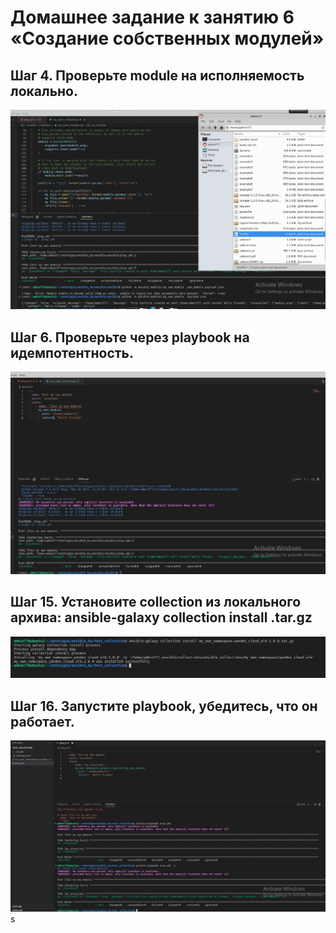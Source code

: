 # Домашнее задание к занятию 6 «Создание собственных модулей»

## Шаг 4. Проверьте module на исполняемость локально.
![4](/images/4.png)

## Шаг 6. Проверьте через playbook на идемпотентность.
![6](/images/6.png)

## Шаг 15. Установите collection из локального архива: ansible-galaxy collection install <archivename>.tar.gz
![15](/images/15.png)

## Шаг 16. Запустите playbook, убедитесь, что он работает.
![16](/images/16.png)
s